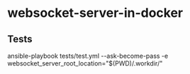 websocket-server-in-docker
=========

Tests
------------
ansible-playbook tests/test.yml --ask-become-pass -e websocket_server_root_location="$(PWD)/.workdir/"

